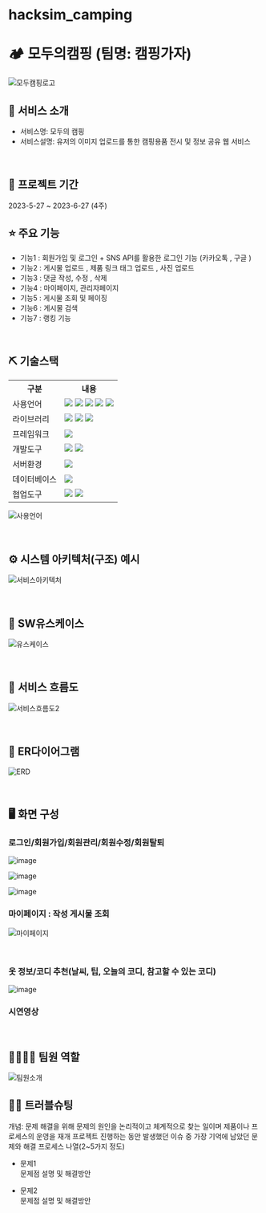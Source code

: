 # hacksim_camping

# 🏕 모두의캠핑 (팀명: 캠핑가자)

![모두캠핑로고](https://github.com/2023-SMHRD-SW-Fullstack-1/hacksim_camping/assets/128361686/693e43ae-7872-4b6a-98c6-58bfcd6c3d1f)


## 👀 서비스 소개
* 서비스명:  모두의 캠핑 
* 서비스설명: 유저의 이미지 업로드를 통한 캠핑용품 전시 및 정보 공유 웹 서비스 
<br>

## 📅 프로젝트 기간
2023-5-27 ~ 2023-6-27 (4주)
<br>

## ⭐ 주요 기능

* 기능1 : 회원가입 및 로그인 + SNS API를 활용한 로그인 기능 (카카오톡 , 구글 )
* 기능2 : 게시물 업로드 , 제품 링크 태그 업로드  , 사진 업로드 
* 기능3 : 댓글 작성, 수정 , 삭제 
* 기능4 : 마이페이지, 관리자페이지 
* 기능5 : 게시물 조회 및 페이징
* 기능6 : 게시물 검색
* 기능7 : 랭킹 기능
<br>

## ⛏ 기술스택
<table>
    <tr>
        <th>구분</th>
        <th>내용</th>
    </tr>
    <tr>
        <td>사용언어</td>
        <td>
            <img src="https://img.shields.io/badge/Java-007396?style=for-the-badge&logo=java&logoColor=white"/>
            <img src="https://img.shields.io/badge/HTML5-E34F26?style=for-the-badge&logo=HTML5&logoColor=white"/>
            <img src="https://img.shields.io/badge/CSS3-1572B6?style=for-the-badge&logo=CSS3&logoColor=white"/>
            <img src="https://img.shields.io/badge/JavaScript-F7DF1E?style=for-the-badge&logo=JavaScript&logoColor=white"/>
            <img src="https://img.shields.io/badge/React-61DAFB?style=for-the-badge&logo=React&logoColor=black"/>
        </td>
    </tr>
    <tr>
        <td>라이브러리</td>
        <td>
            <img src="https://img.shields.io/badge/BootStrap-7952B3?style=for-the-badge&logo=BootStrap&logoColor=white"/>
            <img src="https://img.shields.io/badge/React_Router-CA4245?style=for-the-badge&logo=react-router&logoColor=white"/>
            <img src="https://img.shields.io/badge/Axios-007CE2?style=for-the-badge&logo=axios&logoColor=white" />
        </td>
    </tr>
    <tr>
        <td>프레임워크</td>
        <td>
            <img src="https://img.shields.io/badge/Spring Boot-6DB33F?style=for-the-badge&logo=Spring Boot&logoColor=white"/>
        </td>
    </tr>
    <tr>
        <td>개발도구</td>
        <td>
            <img src="https://img.shields.io/badge/Eclipse-2C2255?style=for-the-badge&logo=Eclipse&logoColor=white"/>
            <img src="https://img.shields.io/badge/VSCode-007ACC?style=for-the-badge&logo=VisualStudioCode&logoColor=white"/>
        </td>
    </tr>
    <tr>
        <td>서버환경</td>
        <td>
            <img src="https://img.shields.io/badge/Apache Tomcat-D22128?style=for-the-badge&logo=Apache Tomcat&logoColor=white"/>
        </td>
    </tr>
    <tr>
        <td>데이터베이스</td>
        <td>
            <img src="https://img.shields.io/badge/Oracle 11g-F80000?style=for-the-badge&logo=Oracle&logoColor=white"/>
        </td>
    </tr>
    <tr>
        <td>협업도구</td>
        <td>
            <img src="https://img.shields.io/badge/Git-F05032?style=for-the-badge&logo=Git&logoColor=white"/>
            <img src="https://img.shields.io/badge/GitHub-181717?style=for-the-badge&logo=GitHub&logoColor=white"/>
        </td>
    </tr>
</table>

![사용언어](https://github.com/2023-SMHRD-SW-Fullstack-1/hacksim_camping/assets/128361686/016786e8-1145-4e72-a44d-8046c3cd50a7)


<br>

## ⚙ 시스템 아키텍처(구조) 예시 
![서비스아키텍처](https://github.com/2023-SMHRD-SW-Fullstack-1/hacksim_camping/assets/128361686/91d7d3eb-fcf8-450f-8a2c-756f26ac6b96)

<br>

## 📌 SW유스케이스
![유스케이스](https://github.com/2023-SMHRD-SW-Fullstack-1/hacksim_camping/assets/128361686/b1825d5c-b5fe-4c0e-a84a-37f24c3a1091)

<br>

## 📌 서비스 흐름도
![서비스흐름도2](https://github.com/2023-SMHRD-SW-Fullstack-1/hacksim_camping/assets/128361686/434b5ecd-6d48-4544-9f66-124e7615a026)

<br>

## 📌 ER다이어그램
![ERD](https://github.com/2023-SMHRD-SW-Fullstack-1/hacksim_camping/assets/128361686/a65d44e0-d7d0-48f8-88c9-f9419c90f941)

<br>

## 🖥 화면 구성

### 로그인/회원가입/회원관리/회원수정/회원탈퇴

![image](https://github.com/2023-SMHRD-SW-Fullstack-1/hacksim_camping/assets/128361686/bdf6d239-1675-46aa-b540-d4ecfa6d10d5)

![image](https://github.com/2023-SMHRD-SW-Fullstack-1/hacksim_camping/assets/128361686/d7b7cb55-c68f-4a2b-b4bb-511ee2bf0bec)

![image](https://user-images.githubusercontent.com/25995055/178401098-95f15a0e-a2de-415e-83d5-883bb4cb0656.png)
<br>

### 마이페이지 : 작성 게시물 조회
![마이페이지](https://github.com/2023-SMHRD-SW-Fullstack-1/hacksim_camping/assets/128361686/af9ee7b8-c547-4518-8ef0-d0fa06ae7ca2)

<br>

### 옷 정보/코디 추천(날씨, 팁, 오늘의 코디, 참고할 수 있는 코디)
![image](https://user-images.githubusercontent.com/25995055/178401127-287e6de2-4396-49fc-a107-59c4d5cd55c7.png)
<br>

### 시연영상

<br>

## 👨‍👩‍👦‍👦 팀원 역할
![팀원소개](https://github.com/2023-SMHRD-SW-Fullstack-1/hacksim_camping/assets/128361686/57e418bb-eca9-4ef3-9851-bdb87487e53a)

## 🤾‍♂️ 트러블슈팅
개념: 문제 해결을 위해 문제의 원인을 논리적이고 체계적으로 찾는 일이며 제품이나 프로세스의 운영을 재개
프로젝트 진행하는 동안 발생했던 이슈 중 가장 기억에 남았던 문제와 해결 프로세스 나열(2~5가지 정도)
  
* 문제1<br>
 문제점 설명 및 해결방안
 
* 문제2<br>
 문제점 설명 및 해결방안
